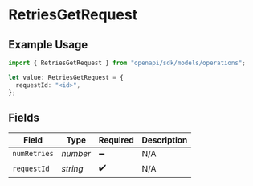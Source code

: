 # RetriesGetRequest

## Example Usage

```typescript
import { RetriesGetRequest } from "openapi/sdk/models/operations";

let value: RetriesGetRequest = {
  requestId: "<id>",
};
```

## Fields

| Field              | Type               | Required           | Description        |
| ------------------ | ------------------ | ------------------ | ------------------ |
| `numRetries`       | *number*           | :heavy_minus_sign: | N/A                |
| `requestId`        | *string*           | :heavy_check_mark: | N/A                |
